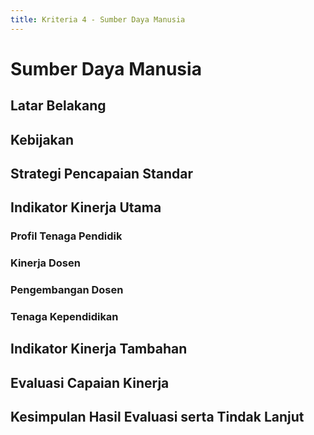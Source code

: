 ```yaml
---
title: Kriteria 4 - Sumber Daya Manusia
---
```


# Sumber Daya Manusia

<!--@include: ../penilaian/15-31.md-->

## Latar Belakang

<!--@include: ../panduan/iii-d-4-1.md-->

## Kebijakan

<!--@include: ../panduan/iii-d-4-2.md-->

## Strategi Pencapaian Standar

<!--@include: ../panduan/iii-d-4-3.md-->

## Indikator Kinerja Utama

### Profil Tenaga Pendidik

<!--@include: ../panduan/iii-d-4-4-a.md-->

### Kinerja Dosen

<!--@include: ../panduan/iii-d-4-4-b.md-->

### Pengembangan Dosen

<!--@include: ../panduan/iii-d-4-4-c.md-->

### Tenaga Kependidikan

<!--@include: ../panduan/iii-d-4-4-d.md-->

## Indikator Kinerja Tambahan

<!--@include: ../panduan/iii-d-4-5.md-->

## Evaluasi Capaian Kinerja

<!--@include: ../panduan/iii-d-4-6.md-->

## Kesimpulan Hasil Evaluasi serta Tindak Lanjut

<!--@include: ../panduan/iii-d-4-7.md-->

